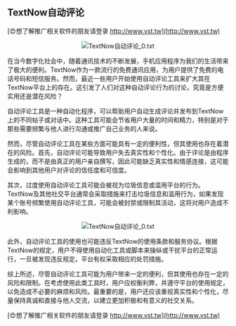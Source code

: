 ## **TextNow自动评论**

[😍想了解推广相关软件的朋友请登录 http://www.vst.tw](http://www.vst.tw)

 <center><img src="https://vst.tw/MP4/tuiguang/png/4.png" alt="TextNow自动评论_0.txt"></center>

在当今数字化社会中，随着通讯技术的不断发展，手机应用程序为我们的生活带来了极大的便利。TextNow作为一款流行的免费通讯应用，为用户提供了免费的电话号码和短信服务。然而，最近一些用户开始使用自动评论工具来扩大其在TextNow平台上的存在。这引发了人们对这种自动评论行为的讨论，究竟是方便实用还是潜在风险？

自动评论工具是一种自动化程序，可以帮助用户自动生成评论并发布到TextNow上的不同帖子或对话中。这种工具可能会节省用户大量的时间和精力，特别是对于那些需要频繁与他人进行沟通或推广自己业务的人来说。

然而，尽管自动评论工具在某些方面可能具有一定的便利性，但其使用也存在着潜在的风险。首先，自动评论可能导致用户失去真实性和个性化。由于评论是由程序生成的，而不是由真正的用户亲自撰写，因此可能缺乏真实性和情感连接，这可能会影响到其他用户对评论的信任度和可信度。

其次，过度使用自动评论工具可能会被视为垃圾信息或滥用平台的行为。TextNow及其他社交平台通常会采取措施来打击垃圾信息和滥用行为，如果发现某个账号频繁使用自动评论工具，可能会被封禁或限制其活动，这将对用户造成不利影响。

 <center><img src="https://vst.tw/MP4/tuiguang/png/5.png" alt="TextNow自动评论_0.txt"></center>

此外，自动评论工具的使用也可能违反TextNow的使用条款和服务协议。根据TextNow的规定，用户不得使用自动化工具或脚本来操纵或干扰平台的正常运行，一旦被发现违反规定，平台有权采取相应的处罚措施。

综上所述，尽管自动评论工具可能为用户带来一定的便利，但其使用也存在一定的风险和限制。在考虑使用此类工具时，用户应权衡利弊，并遵守平台的使用规定，以免造成不必要的麻烦和风险。最重要的是，用户还应该重视真实性和个性化，尽量保持真诚和直接与他人交流，以建立更加积极和有意义的社交关系。

[😍想了解推广相关软件的朋友请登录 http://www.vst.tw](http://www.vst.tw)




